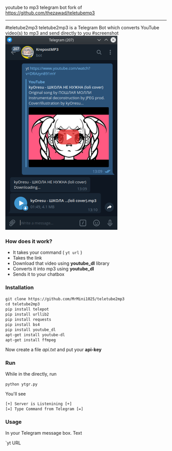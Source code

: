 youtube to mp3 telegram bot
fork of 
https://github.com/thezawad/teletubemp3
____________________________________________________________________________________

#teletube2mp3
teletube2mp3 is a Telegram Bot which converts YouTube video(s) to mp3 and send directly to you
#screenshot
<img alt="yt" src="https://raw.githubusercontent.com/MrMini1025/teletube2mp3/master/Screenshot_20200714_131045.png" width="350">

### How does it work?

* It takes your command ( `yt url` )
* Takes the link
* Download that video using **youtube_dl** library
* Converts it into mp3 using **youtube_dl**
* Sends it to your chatbox

### Installation
```
git clone https://github.com/MrMini1025/teletube2mp3
cd teletube2mp3
pip install telepot
pip install urllib2
pip install requests
pip install bs4
pip install youtube_dl
apt-get install youtube-dl
apt-get install ffmpeg
```
Now create a file *api.txt* and put your **api-key**

### Run
While in the directly, run

`python ytgr.py`

You'll see 
```
[+] Server is Listenining [+]
[=] Type Command from Telegram [=]
```

### Usage
In your Telegram message box. Text

`yt URL

